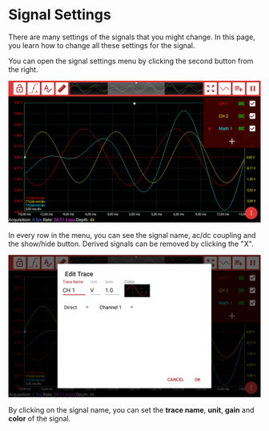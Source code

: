 # Signal Settings

There are many settings of the signals that you might change. In this page, you learn how to change all these settings for the signal.

You can open the signal settings menu by clicking the second button from the right.

![Signal Settings Menu](../../../../.gitbook/assets/image%20%281%29.png)

In every row in the menu, you can see the signal name, ac/dc coupling and the show/hide button. Derived signals can be removed by clicking the "X".

![Edit Trace Dialog](../../../../.gitbook/assets/image%20%2877%29.png)

By clicking on the signal name, you can set the **trace name**, **unit**, **gain** and **color** of the signal. 

